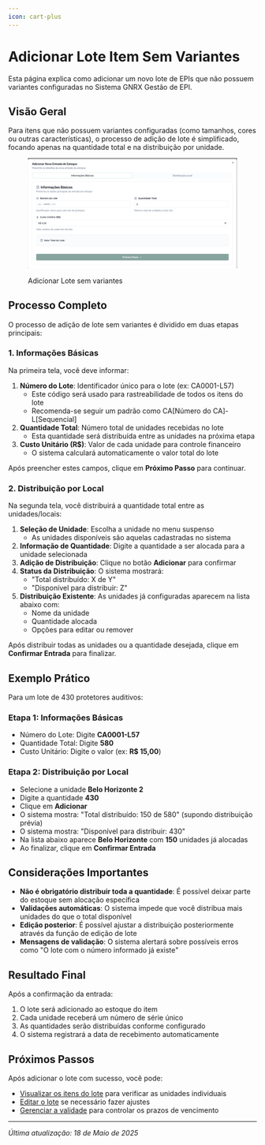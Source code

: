 ```yaml
---
icon: cart-plus
---
```


# Adicionar Lote Item Sem Variantes

Esta página explica como adicionar um novo lote de EPIs que não possuem variantes configuradas no Sistema GNRX Gestão de EPI.

## Visão Geral

Para itens que não possuem variantes configuradas (como tamanhos, cores ou outras características), o processo de adição de lote é simplificado, focando apenas na quantidade total e na distribuição por unidade.

<figure><img src="../../.gitbook/assets/image (38).png" alt=""><figcaption><p>Adicionar Lote sem variantes</p></figcaption></figure>

## Processo Completo

O processo de adição de lote sem variantes é dividido em duas etapas principais:

### 1. Informações Básicas

Na primeira tela, você deve informar:

1. **Número do Lote**: Identificador único para o lote (ex: CA0001-L57)
   * Este código será usado para rastreabilidade de todos os itens do lote
   * Recomenda-se seguir um padrão como CA\[Número do CA]-L\[Sequencial]
2. **Quantidade Total**: Número total de unidades recebidas no lote
   * Esta quantidade será distribuída entre as unidades na próxima etapa
3. **Custo Unitário (R$)**: Valor de cada unidade para controle financeiro
   * O sistema calculará automaticamente o valor total do lote

Após preencher estes campos, clique em **Próximo Passo** para continuar.

### 2. Distribuição por Local

Na segunda tela, você distribuirá a quantidade total entre as unidades/locais:

1. **Seleção de Unidade**: Escolha a unidade no menu suspenso
   * As unidades disponíveis são aquelas cadastradas no sistema
2. **Informação de Quantidade**: Digite a quantidade a ser alocada para a unidade selecionada
3. **Adição de Distribuição**: Clique no botão **Adicionar** para confirmar
4. **Status da Distribuição**: O sistema mostrará:
   * "Total distribuído: X de Y"
   * "Disponível para distribuir: Z"
5. **Distribuição Existente**: As unidades já configuradas aparecem na lista abaixo com:
   * Nome da unidade
   * Quantidade alocada
   * Opções para editar ou remover

Após distribuir todas as unidades ou a quantidade desejada, clique em **Confirmar Entrada** para finalizar.

## Exemplo Prático

Para um lote de 430 protetores auditivos:

### Etapa 1: Informações Básicas

* Número do Lote: Digite **CA0001-L57**
* Quantidade Total: Digite **580**
* Custo Unitário: Digite o valor (ex: **R$ 15,00**)

### Etapa 2: Distribuição por Local

* Selecione a unidade **Belo Horizonte 2**
* Digite a quantidade **430**
* Clique em **Adicionar**
* O sistema mostra: "Total distribuído: 150 de 580" (supondo distribuição prévia)
* O sistema mostra: "Disponível para distribuir: 430"
* Na lista abaixo aparece **Belo Horizonte** com **150** unidades já alocadas
* Ao finalizar, clique em **Confirmar Entrada**

## Considerações Importantes

* **Não é obrigatório distribuir toda a quantidade**: É possível deixar parte do estoque sem alocação específica
* **Validações automáticas**: O sistema impede que você distribua mais unidades do que o total disponível
* **Edição posterior**: É possível ajustar a distribuição posteriormente através da função de edição de lote
* **Mensagens de validação**: O sistema alertará sobre possíveis erros como "O lote com o número informado já existe"

## Resultado Final

Após a confirmação da entrada:

1. O lote será adicionado ao estoque do item
2. Cada unidade receberá um número de série único
3. As quantidades serão distribuídas conforme configurado
4. O sistema registrará a data de recebimento automaticamente

## Próximos Passos

Após adicionar o lote com sucesso, você pode:

* [Visualizar os itens do lote](visualizar-items-lote.md) para verificar as unidades individuais
* [Editar o lote](editar-lote.md) se necessário fazer ajustes
* [Gerenciar a validade](gerenciar-validade.md) para controlar os prazos de vencimento

***

_Última atualização: 18 de Maio de 2025_
